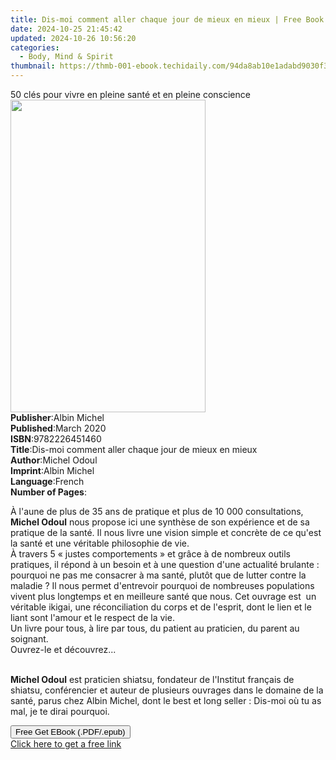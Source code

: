 ```yaml
---
title: Dis-moi comment aller chaque jour de mieux en mieux | Free Book
date: 2024-10-25 21:45:42
updated: 2024-10-26 10:56:20
categories:
  - Body, Mind & Spirit
thumbnail: https://thmb-001-ebook.techidaily.com/94da8ab10e1adabd9030f30229e4fb1ab58ee36f35f72d6fb1841c207f90ad31.jpg
---
```

<main id="book-container">
  <div class="flex flex-col">
    <div class="book-brief flex-1 py-6 px-4 sm:p-6 md:py-10 md:px-8">
      <!-- brief-->
      <div class="book-brief-main">
        50 clés pour vivre en pleine santé et en pleine conscience
      </div>
    </div>
    <div
      class="book-meta-info flex-1 grid gap-4 col-start-1 col-end-3 row-start-1 sm:mb-6 sm:grid-cols-4 lg:gap-6 lg:col-start-2 lg:row-end-6 lg:row-span-6 lg:mb-0"
    >
      <div
        class="book-meta-info-left place-content-center mt-4 p-4 text-sm leading-6 col-start-2 col-span-2 dark:text-slate-400"
      >
        <img
          class="w-full h-500 object-cover rounded-lg sm:h-255 sm:col-span-2 lg:col-span-full"
          src="https://img-001-ebook.techidaily.com/b7e960444142b57dcd1f203105dbfc885b04a84fccb3f7d45788177dec3e5c02.jpg"
          alt=""
          width="312"
          height="500"
        />
      </div>
      <div
        class="book-meta-info-right mt-2 col-start-1 row-start-2 col-span-3 self-center"
      >
        <!-- meta data  -->
        <div class="flex flex-col px-4 md:px-8">
          <div class="flex-1">
            <strong>Publisher</strong>:<span class="px-2">Albin Michel</span>
          </div>
          <div class="flex-1">
            <strong>Published</strong>:<span class="px-2">March 2020</span>
          </div>
          <div class="flex-1">
            <strong>ISBN</strong>:<span class="px-2">9782226451460</span>
          </div>
          <div class="flex-1">
            <strong>Title</strong>:<span class="px-2"
              >Dis-moi comment aller chaque jour de mieux en mieux</span
            >
          </div>
          <div class="flex-1">
            <strong>Author</strong>:<span class="px-2">Michel Odoul</span>
          </div>
          <div class="flex-1">
            <strong>Imprint</strong>:<span class="px-2">Albin Michel</span>
          </div>
          <div class="flex-1">
            <strong>Language</strong>:<span class="px-2">French</span>
          </div>
          <div class="flex-1">
            <strong>Number of Pages</strong>:<span class="px-2"></span>
          </div>
        </div>
      </div>
    </div>
    <div class="book-description flex-1 py-6 px-4 sm:p-6 md:py-10 md:px-8">
      <div class="book-description-main">
        <div accordion-content="" id="description">
          <p>
            À l'aune de plus de 35 ans de pratique et plus de 10 000
            consultations, <strong>Michel Odoul</strong> nous propose ici une
            synthèse de son expérience et de sa pratique de la santé. Il nous
            livre une vision simple et concrète de ce qu'est la santé et une
            véritable philosophie de vie.<br />À travers 5 « justes
            comportements » et grâce à de nombreux outils pratiques, il répond à
            un besoin et à une question d'une actualité brulante : pourquoi ne
            pas me consacrer à ma santé, plutôt que de lutter contre la maladie
            ? Il nous permet d'entrevoir pourquoi de nombreuses populations
            vivent plus longtemps et en meilleure santé que nous. Cet ouvrage
            est&nbsp; un véritable ikigai, une réconciliation du corps et de
            l'esprit, dont le lien et le liant sont l'amour et le respect de la
            vie.<br />Un livre pour tous, à lire par tous, du patient au
            praticien, du parent au soignant.<br />Ouvrez-le et découvrez...
          </p>
          <p>
            <br /><strong>Michel Odoul</strong> est praticien shiatsu, fondateur
            de l'Institut français de shiatsu, conférencier et auteur de
            plusieurs ouvrages dans le domaine de la santé, parus chez Albin
            Michel, dont le best et long seller : Dis-moi où tu as mal, je te
            dirai pourquoi.
          </p>
        </div>
        <div class="accordion-fader"></div>
      </div>
    </div>
    <div class="book-excerpts flex-1 py-6 px-4 sm:p-6 md:py-10 md:px-8"></div>
    <div
      class="book-about-author flex-1 py-6 px-4 sm:p-6 md:py-10 md:px-8"
    ></div>
    <div class="book-free-get flex-1 py-6 px-4 sm:p-6 md:py-10 md:px-8">
      <button
        id="btn-free-get"
        class="bg-blue-500 hover:bg-blue-700 text-white font-bold py-2 px-4 rounded"
      >
        Free Get EBook (.PDF/.epub)
      </button>
      <div id="countdown-display" class="px-2 text-lg mt-2"></div>
      <a
        id="free-link"
        class="hidden bg-blue-500 hover:bg-blue-700 text-white font-bold py-2 px-4 rounded"
        href="https://www.ebooks.com/en-us/book/210346529/dis-moi-comment-aller-chaque-jour-de-mieux-en-mieux/michel-odoul/"
        target="_blank"
        >Click here to get a free link</a
      >
    </div>
    <script>
      let countdownTime = 0;
      let countdownInterval = null;
      document
        .getElementById('btn-free-get')
        .addEventListener('click', startCountdown);
      function startCountdown() {
        countdownTime = new Date().getTime() + 60000 * 3;
        countdownInterval = setInterval(updateCountdown, 1000);
        document.getElementById('btn-free-get').disabled = true;
        document
          .getElementById('btn-free-get')
          .classList.add('bg-gray-500', 'cursor-not-allowed');
      }
      function updateCountdown() {
        let currentTime = new Date().getTime();
        let timeLeft = countdownTime - currentTime;
        let secondsLeft = Math.floor(timeLeft / 1000);
        document.getElementById('countdown-display').innerHTML =
          `Remaining time: ${secondsLeft} seconds.`;
        if (secondsLeft <= 0) {
          clearInterval(countdownInterval);
          document.getElementById('btn-free-get').classList.add('hidden');
          document.getElementById('free-link').classList.remove('hidden');
          document.getElementById('countdown-display').innerHTML = '';
        }
      }
    </script>
  </div>
</main>
